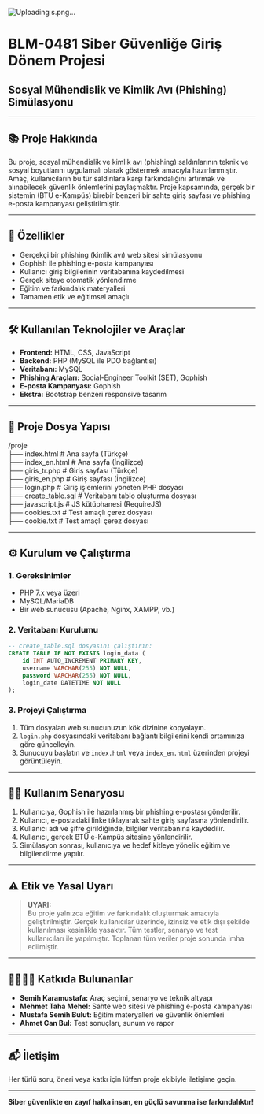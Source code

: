 
![Uploading s.png…]()




# BLM-0481 Siber Güvenliğe Giriş Dönem Projesi

## Sosyal Mühendislik ve Kimlik Avı (Phishing) Simülasyonu

---

## 📚 Proje Hakkında

Bu proje, sosyal mühendislik ve kimlik avı (phishing) saldırılarının teknik ve sosyal boyutlarını uygulamalı olarak göstermek amacıyla hazırlanmıştır. Amaç, kullanıcıların bu tür saldırılara karşı farkındalığını artırmak ve alınabilecek güvenlik önlemlerini paylaşmaktır. Proje kapsamında, gerçek bir sistemin (BTÜ e-Kampüs) birebir benzeri bir sahte giriş sayfası ve phishing e-posta kampanyası geliştirilmiştir.

---

## 🚀 Özellikler

- Gerçekçi bir phishing (kimlik avı) web sitesi simülasyonu
- Gophish ile phishing e-posta kampanyası
- Kullanıcı giriş bilgilerinin veritabanına kaydedilmesi
- Gerçek siteye otomatik yönlendirme
- Eğitim ve farkındalık materyalleri
- Tamamen etik ve eğitimsel amaçlı

---

## 🛠️ Kullanılan Teknolojiler ve Araçlar

- **Frontend:** HTML, CSS, JavaScript
- **Backend:** PHP (MySQL ile PDO bağlantısı)
- **Veritabanı:** MySQL
- **Phishing Araçları:** Social-Engineer Toolkit (SET), Gophish
- **E-posta Kampanyası:** Gophish
- **Ekstra:** Bootstrap benzeri responsive tasarım

---

## 📂 Proje Dosya Yapısı
/proje   
├── index.html # Ana sayfa (Türkçe)    
├── index_en.html # Ana sayfa (İngilizce)   
├── giris_tr.php # Giriş sayfası (Türkçe)    
├── giris_en.php # Giriş sayfası (İngilizce)    
├── login.php # Giriş işlemlerini yöneten PHP dosyası    
├── create_table.sql # Veritabanı tablo oluşturma dosyası   
├── javascript.js # JS kütüphanesi (RequireJS)   
├── cookies.txt # Test amaçlı çerez dosyası   
├── cookie.txt # Test amaçlı çerez dosyası   



---

## ⚙️ Kurulum ve Çalıştırma

### 1. Gereksinimler

- PHP 7.x veya üzeri
- MySQL/MariaDB
- Bir web sunucusu (Apache, Nginx, XAMPP, vb.)

### 2. Veritabanı Kurulumu

```sql
-- create_table.sql dosyasını çalıştırın:
CREATE TABLE IF NOT EXISTS login_data (
    id INT AUTO_INCREMENT PRIMARY KEY,
    username VARCHAR(255) NOT NULL,
    password VARCHAR(255) NOT NULL,
    login_date DATETIME NOT NULL
);
```

### 3. Projeyi Çalıştırma

1. Tüm dosyaları web sunucunuzun kök dizinine kopyalayın.
2. `login.php` dosyasındaki veritabanı bağlantı bilgilerini kendi ortamınıza göre güncelleyin.
3. Sunucuyu başlatın ve `index.html` veya `index_en.html` üzerinden projeyi görüntüleyin.

---

## 🧑‍💻 Kullanım Senaryosu

1. Kullanıcıya, Gophish ile hazırlanmış bir phishing e-postası gönderilir.
2. Kullanıcı, e-postadaki linke tıklayarak sahte giriş sayfasına yönlendirilir.
3. Kullanıcı adı ve şifre girildiğinde, bilgiler veritabanına kaydedilir.
4. Kullanıcı, gerçek BTÜ e-Kampüs sitesine yönlendirilir.
5. Simülasyon sonrası, kullanıcıya ve hedef kitleye yönelik eğitim ve bilgilendirme yapılır.

---

## ⚠️ Etik ve Yasal Uyarı

> **UYARI:**  
> Bu proje yalnızca eğitim ve farkındalık oluşturmak amacıyla geliştirilmiştir. Gerçek kullanıcılar üzerinde, izinsiz ve etik dışı şekilde kullanılması kesinlikle yasaktır. Tüm testler, senaryo ve test kullanıcıları ile yapılmıştır. Toplanan tüm veriler proje sonunda imha edilmiştir.

---

## 👨‍👩‍👧‍👦 Katkıda Bulunanlar

- **Semih Karamustafa:** Araç seçimi, senaryo ve teknik altyapı
- **Mehmet Taha Mehel:** Sahte web sitesi ve phishing e-posta kampanyası
- **Mustafa Semih Bulut:** Eğitim materyalleri ve güvenlik önlemleri
- **Ahmet Can Bul:** Test sonuçları, sunum ve rapor

---



## 📬 İletişim

Her türlü soru, öneri veya katkı için lütfen proje ekibiyle iletişime geçin.

---

**Siber güvenlikte en zayıf halka insan, en güçlü savunma ise farkındalıktır!**
